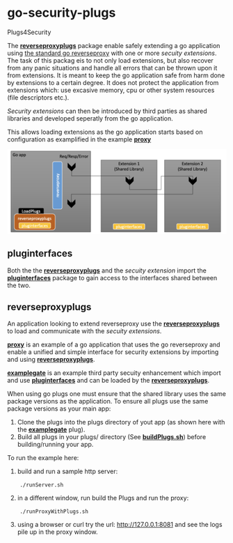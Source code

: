 # go-security-plugs
Plugs4Security

The [**reverseproxyplugs**](https://github.com/IBM/go-security-plugs/tree/main/reverseproxyplugs) package enable safely extending a go application using [the standard go reverseproxy](https://go.dev/src/net/http/httputil/reverseproxy.go) with one or more *secuity extensions*. The task of this packag eis to not only load extensions, but also recover from any panic situations and handle all errors that can be thrown upon it from extensions. It is meant to keep the go application safe from harm done by extensions to a certain degree. It does not protect the application from extensions which: use excasive memory, cpu or other system resources (file descriptors etc.). 

*Security extensions* can then be introduced by third parties as shared libraries and developed seperatly from the go application. 

This allows loading extensions as the go application starts based on configuration as examplified in the example [**proxy**](https://github.com/IBM/go-security-plugs/tree/proxy.go)


![image](https://github.com/IBM/go-security-plugs/blob/main/security-plugs.png)


## pluginterfaces

Both the the [**reverseproxyplugs**](https://github.com/IBM/go-security-plugs/tree/main/reverseproxyplugs) and the *secuity extension* import the [**pluginterfaces**](https://github.com/IBM/go-security-plugs/tree/main/pluginterfaces) package to gain access to the interfaces shared between the two.

## reverseproxyplugs

An application looking to extend reverseproxy use the [**reverseproxyplugs**](https://github.com/IBM/go-security-plugs/tree/main/reverseproxyplugs) to load and communicate with the *secuity extensions*.

[**proxy**](https://github.com/IBM/go-security-plugs/tree/proxy.go) is an example of a go application that uses the go reverseproxy and enable a unified and simple interface for security extensions by importing and using [**reverseproxyplugs**](https://github.com/IBM/go-security-plugs/tree/main/reverseproxyplugs).

[**examplegate**](https://github.com/IBM/go-security-plugs/tree/main/plugs/examplegate) is an example third party secuity enhancement which import and use [**pluginterfaces**](https://github.com/IBM/go-security-plugs/tree/main/pluginterfaces) and can be loaded by the [**reverseproxyplugs**](https://github.com/IBM/go-security-plugs/tree/main/reverseproxyplugs).

When using go plugs one must ensure that the shared library uses the same package versions as the application. To ensure all plugs use the same package versions as your main app:
1. Clone the plugs into the plugs directory of yout app (as shown here with the [**examplegate**](https://github.com/IBM/go-security-plugs/tree/main/plugs/examplegate) plug).
2. Build all plugs in your plugs/ directory (See [**buildPlugs.sh**](https://github.com/IBM/go-security-plugs/blob/main/buildPlugs.sh)) before building/running your app. 




To run the example here:

1. build and run a sample http server:
```
    ./runServer.sh
```
2. in a different window, run build the Plugs and run the proxy:
```
    ./runProxyWithPlugs.sh
```

3. using a browser or curl try the url: http://127.0.0.1:8081   and see the logs pile up in the proxy window.

   


    

